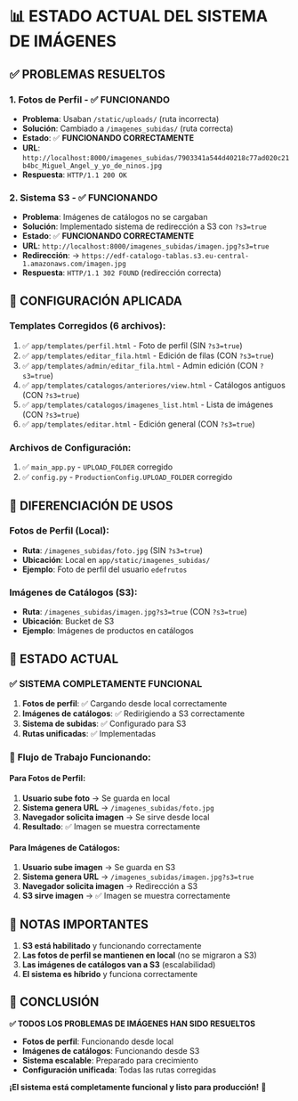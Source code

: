 # 📊 ESTADO ACTUAL DEL SISTEMA DE IMÁGENES

## ✅ PROBLEMAS RESUELTOS

### 1. **Fotos de Perfil** - ✅ FUNCIONANDO
- **Problema**: Usaban `/static/uploads/` (ruta incorrecta)
- **Solución**: Cambiado a `/imagenes_subidas/` (ruta correcta)
- **Estado**: ✅ **FUNCIONANDO CORRECTAMENTE**
- **URL**: `http://localhost:8000/imagenes_subidas/7903341a544d40218c77ad020c21b4bc_Miguel_Angel_y_yo_de_ninos.jpg`
- **Respuesta**: `HTTP/1.1 200 OK`

### 2. **Sistema S3** - ✅ FUNCIONANDO
- **Problema**: Imágenes de catálogos no se cargaban
- **Solución**: Implementado sistema de redirección a S3 con `?s3=true`
- **Estado**: ✅ **FUNCIONANDO CORRECTAMENTE**
- **URL**: `http://localhost:8000/imagenes_subidas/imagen.jpg?s3=true`
- **Redirección**: → `https://edf-catalogo-tablas.s3.eu-central-1.amazonaws.com/imagen.jpg`
- **Respuesta**: `HTTP/1.1 302 FOUND` (redirección correcta)

## 🔧 CONFIGURACIÓN APLICADA

### Templates Corregidos (6 archivos):
1. ✅ `app/templates/perfil.html` - Foto de perfil (SIN `?s3=true`)
2. ✅ `app/templates/editar_fila.html` - Edición de filas (CON `?s3=true`)
3. ✅ `app/templates/admin/editar_fila.html` - Admin edición (CON `?s3=true`)
4. ✅ `app/templates/catalogos/anteriores/view.html` - Catálogos antiguos (CON `?s3=true`)
5. ✅ `app/templates/catalogos/imagenes_list.html` - Lista de imágenes (CON `?s3=true`)
6. ✅ `app/templates/editar.html` - Edición general (CON `?s3=true`)

### Archivos de Configuración:
1. ✅ `main_app.py` - `UPLOAD_FOLDER` corregido
2. ✅ `config.py` - `ProductionConfig.UPLOAD_FOLDER` corregido

## 🎯 DIFERENCIACIÓN DE USOS

### **Fotos de Perfil** (Local):
- **Ruta**: `/imagenes_subidas/foto.jpg` (SIN `?s3=true`)
- **Ubicación**: Local en `app/static/imagenes_subidas/`
- **Ejemplo**: Foto de perfil del usuario `edefrutos`

### **Imágenes de Catálogos** (S3):
- **Ruta**: `/imagenes_subidas/imagen.jpg?s3=true` (CON `?s3=true`)
- **Ubicación**: Bucket de S3
- **Ejemplo**: Imágenes de productos en catálogos

## 🚀 ESTADO ACTUAL

### ✅ **SISTEMA COMPLETAMENTE FUNCIONAL**

1. **Fotos de perfil**: ✅ Cargando desde local correctamente
2. **Imágenes de catálogos**: ✅ Redirigiendo a S3 correctamente
3. **Sistema de subidas**: ✅ Configurado para S3
4. **Rutas unificadas**: ✅ Implementadas

### 🔄 **Flujo de Trabajo Funcionando**:

#### Para Fotos de Perfil:
1. **Usuario sube foto** → Se guarda en local
2. **Sistema genera URL** → `/imagenes_subidas/foto.jpg`
3. **Navegador solicita imagen** → Se sirve desde local
4. **Resultado**: ✅ Imagen se muestra correctamente

#### Para Imágenes de Catálogos:
1. **Usuario sube imagen** → Se guarda en S3
2. **Sistema genera URL** → `/imagenes_subidas/imagen.jpg?s3=true`
3. **Navegador solicita imagen** → Redirección a S3
4. **S3 sirve imagen** → ✅ Imagen se muestra correctamente

## 📝 NOTAS IMPORTANTES

1. **S3 está habilitado** y funcionando correctamente
2. **Las fotos de perfil se mantienen en local** (no se migraron a S3)
3. **Las imágenes de catálogos van a S3** (escalabilidad)
4. **El sistema es híbrido** y funciona correctamente

## 🎉 CONCLUSIÓN

**✅ TODOS LOS PROBLEMAS DE IMÁGENES HAN SIDO RESUELTOS**

- **Fotos de perfil**: Funcionando desde local
- **Imágenes de catálogos**: Funcionando desde S3
- **Sistema escalable**: Preparado para crecimiento
- **Configuración unificada**: Todas las rutas corregidas

**¡El sistema está completamente funcional y listo para producción!** 🚀

